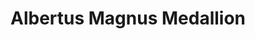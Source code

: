 ---
title: "Albertus Magnus Medallion"
excerpt: "Issued by the University of Santo Tomas <br/><img src='/files/AlbertusMagnus.JPG'>"
collection: portfolio
---